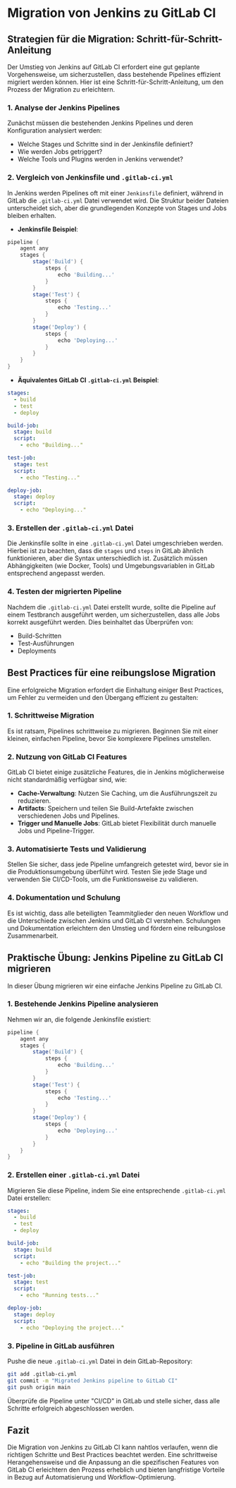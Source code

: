 
# Migration von Jenkins zu GitLab CI

## Strategien für die Migration: Schritt-für-Schritt-Anleitung

Der Umstieg von Jenkins auf GitLab CI erfordert eine gut geplante Vorgehensweise, um sicherzustellen, dass bestehende Pipelines effizient migriert werden können. Hier ist eine Schritt-für-Schritt-Anleitung, um den Prozess der Migration zu erleichtern.

### 1. Analyse der Jenkins Pipelines
Zunächst müssen die bestehenden Jenkins Pipelines und deren Konfiguration analysiert werden:
- Welche Stages und Schritte sind in der Jenkinsfile definiert?
- Wie werden Jobs getriggert?
- Welche Tools und Plugins werden in Jenkins verwendet?

### 2. Vergleich von Jenkinsfile und `.gitlab-ci.yml`
In Jenkins werden Pipelines oft mit einer `Jenkinsfile` definiert, während in GitLab die `.gitlab-ci.yml` Datei verwendet wird. Die Struktur beider Dateien unterscheidet sich, aber die grundlegenden Konzepte von Stages und Jobs bleiben erhalten.

- **Jenkinsfile Beispiel**:
```groovy
pipeline {
    agent any
    stages {
        stage('Build') {
            steps {
                echo 'Building...'
            }
        }
        stage('Test') {
            steps {
                echo 'Testing...'
            }
        }
        stage('Deploy') {
            steps {
                echo 'Deploying...'
            }
        }
    }
}
```

- **Äquivalentes GitLab CI `.gitlab-ci.yml` Beispiel**:
```yaml
stages:
  - build
  - test
  - deploy

build-job:
  stage: build
  script:
    - echo "Building..."

test-job:
  stage: test
  script:
    - echo "Testing..."

deploy-job:
  stage: deploy
  script:
    - echo "Deploying..."
```

### 3. Erstellen der `.gitlab-ci.yml` Datei
Die Jenkinsfile sollte in eine `.gitlab-ci.yml` Datei umgeschrieben werden. Hierbei ist zu beachten, dass die `stages` und `steps` in GitLab ähnlich funktionieren, aber die Syntax unterschiedlich ist. Zusätzlich müssen Abhängigkeiten (wie Docker, Tools) und Umgebungsvariablen in GitLab entsprechend angepasst werden.

### 4. Testen der migrierten Pipeline
Nachdem die `.gitlab-ci.yml` Datei erstellt wurde, sollte die Pipeline auf einem Testbranch ausgeführt werden, um sicherzustellen, dass alle Jobs korrekt ausgeführt werden. Dies beinhaltet das Überprüfen von:
- Build-Schritten
- Test-Ausführungen
- Deployments

## Best Practices für eine reibungslose Migration

Eine erfolgreiche Migration erfordert die Einhaltung einiger Best Practices, um Fehler zu vermeiden und den Übergang effizient zu gestalten:

### 1. Schrittweise Migration
Es ist ratsam, Pipelines schrittweise zu migrieren. Beginnen Sie mit einer kleinen, einfachen Pipeline, bevor Sie komplexere Pipelines umstellen.

### 2. Nutzung von GitLab CI Features
GitLab CI bietet einige zusätzliche Features, die in Jenkins möglicherweise nicht standardmäßig verfügbar sind, wie:
- **Cache-Verwaltung**: Nutzen Sie Caching, um die Ausführungszeit zu reduzieren.
- **Artifacts**: Speichern und teilen Sie Build-Artefakte zwischen verschiedenen Jobs und Pipelines.
- **Trigger und Manuelle Jobs**: GitLab bietet Flexibilität durch manuelle Jobs und Pipeline-Trigger.

### 3. Automatisierte Tests und Validierung
Stellen Sie sicher, dass jede Pipeline umfangreich getestet wird, bevor sie in die Produktionsumgebung überführt wird. Testen Sie jede Stage und verwenden Sie CI/CD-Tools, um die Funktionsweise zu validieren.

### 4. Dokumentation und Schulung
Es ist wichtig, dass alle beteiligten Teammitglieder den neuen Workflow und die Unterschiede zwischen Jenkins und GitLab CI verstehen. Schulungen und Dokumentation erleichtern den Umstieg und fördern eine reibungslose Zusammenarbeit.

## Praktische Übung: Jenkins Pipeline zu GitLab CI migrieren

In dieser Übung migrieren wir eine einfache Jenkins Pipeline zu GitLab CI.

### 1. Bestehende Jenkins Pipeline analysieren
Nehmen wir an, die folgende Jenkinsfile existiert:
```groovy
pipeline {
    agent any
    stages {
        stage('Build') {
            steps {
                echo 'Building...'
            }
        }
        stage('Test') {
            steps {
                echo 'Testing...'
            }
        }
        stage('Deploy') {
            steps {
                echo 'Deploying...'
            }
        }
    }
}
```

### 2. Erstellen einer `.gitlab-ci.yml` Datei
Migrieren Sie diese Pipeline, indem Sie eine entsprechende `.gitlab-ci.yml` Datei erstellen:
```yaml
stages:
  - build
  - test
  - deploy

build-job:
  stage: build
  script:
    - echo "Building the project..."

test-job:
  stage: test
  script:
    - echo "Running tests..."

deploy-job:
  stage: deploy
  script:
    - echo "Deploying the project..."
```

### 3. Pipeline in GitLab ausführen
Pushe die neue `.gitlab-ci.yml` Datei in dein GitLab-Repository:
```bash
git add .gitlab-ci.yml
git commit -m "Migrated Jenkins pipeline to GitLab CI"
git push origin main
```
Überprüfe die Pipeline unter "CI/CD" in GitLab und stelle sicher, dass alle Schritte erfolgreich abgeschlossen werden.

## Fazit

Die Migration von Jenkins zu GitLab CI kann nahtlos verlaufen, wenn die richtigen Schritte und Best Practices beachtet werden. Eine schrittweise Herangehensweise und die Anpassung an die spezifischen Features von GitLab CI erleichtern den Prozess erheblich und bieten langfristige Vorteile in Bezug auf Automatisierung und Workflow-Optimierung.
